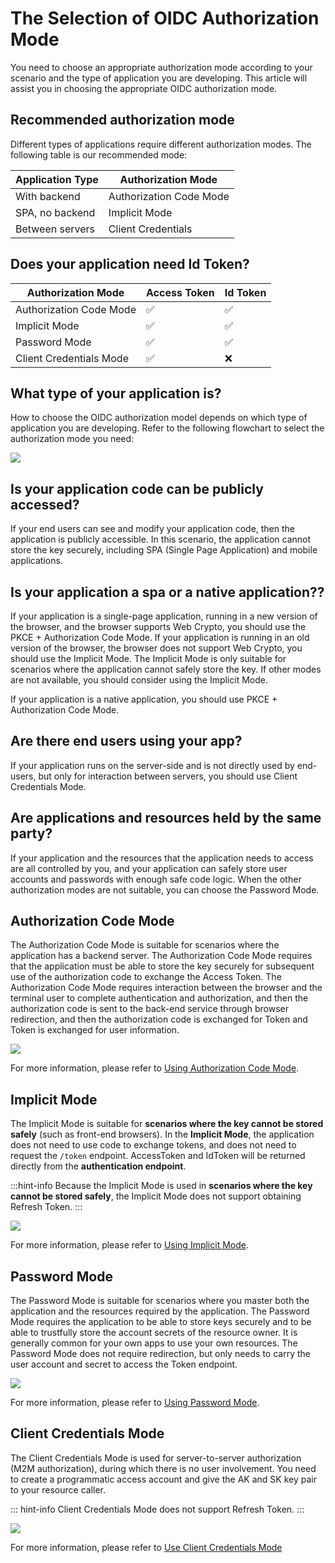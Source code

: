 # The Selection of OIDC Authorization Mode

You need to choose an appropriate authorization mode according to your scenario and the type of application you are developing. This article will assist you in choosing the appropriate OIDC authorization mode.

## Recommended authorization mode

Different types of applications require different authorization modes. The following table is our recommended mode:

| Application Type | Authorization Mode      |
| ---------------- | ----------------------- |
| With backend     | Authorization Code Mode |
| SPA, no backend  | Implicit Mode           |
| Between servers  | Client Credentials      |

## Does your application need Id Token?

| Authorization Mode      | Access Token | Id Token |
| ----------------------- | ------------ | -------- |
| Authorization Code Mode | ✅           | ✅       |
| Implicit Mode           | ✅           | ✅       |
| Password Mode           | ✅           | ✅       |
| Client Credentials Mode | ✅           | ❌       |

## What type of your application is?

How to choose the OIDC authorization model depends on which type of application you are developing. Refer to the following flowchart to select the authorization mode you need:

![](~@imagesZhCn/concepts/oidc/choose-flow.png)

## Is your application code can be publicly accessed?

If your end users can see and modify your application code, then the application is publicly accessible. In this scenario, the application cannot store the key securely, including SPA (Single Page Application) and mobile applications.

## Is your application a spa or a native application??

If your application is a single-page application, running in a new version of the browser, and the browser supports Web Crypto, you should use the PKCE + Authorization Code Mode. If your application is running in an old version of the browser, the browser does not support Web Crypto, you should use the Implicit Mode. The Implicit Mode is only suitable for scenarios where the application cannot safely store the key. If other modes are not available, you should consider using the Implicit Mode.

If your application is a native application, you should use PKCE + Authorization Code Mode.

## Are there end users using your app?

If your application runs on the server-side and is not directly used by end-users, but only for interaction between servers, you should use Client Credentials Mode.

## Are applications and resources held by the same party?

If your application and the resources that the application needs to access are all controlled by you, and your application can safely store user accounts and passwords with enough safe code logic. When the other authorization modes are not suitable, you can choose the Password Mode.

## Authorization Code Mode

The Authorization Code Mode is suitable for scenarios where the application has a backend server. The Authorization Code Mode requires that the application must be able to store the key securely for subsequent use of the authorization code to exchange the Access Token. The Authorization Code Mode requires interaction between the browser and the terminal user to complete authentication and authorization, and then the authorization code is sent to the back-end service through browser redirection, and then the authorization code is exchanged for Token and Token is exchanged for user information.

![](~@imagesZhCn/guides/federation/oidc/authorization-code-flow.png)

For more information, please refer to [Using Authorization Code Mode](/docs/en/federation/oidc/authorization-code/).

## Implicit Mode

The Implicit Mode is suitable for **scenarios where the key cannot be stored safely** (such as front-end browsers). In the **Implicit Mode**, the application does not need to use code to exchange tokens, and does not need to request the `/token` endpoint. AccessToken and IdToken will be returned directly from the **authentication endpoint**.

:::hint-info
Because the Implicit Mode is used in **scenarios where the key cannot be stored safely**, the Implicit Mode does not support obtaining Refresh Token.
:::

![](~@imagesZhCn/guides/federation/oidc/implicit-flow.png)

For more information, please refer to [Using Implicit Mode](/docs/en/federation/oidc/implicit).

## Password Mode

The Password Mode is suitable for scenarios where you master both the application and the resources required by the application. The Password Mode requires the application to be able to store keys securely and to be able to trustfully store the account secrets of the resource owner. It is generally common for your own apps to use your own resources. The Password Mode does not require redirection, but only needs to carry the user account and secret to access the Token endpoint.

![](~@imagesZhCn/guides/federation/oidc/password-flow.png)

For more information, please refer to [Using Password Mode](/docs/en/federation/oidc/password/).

## Client Credentials Mode

The Client Credentials Mode is used for server-to-server authorization (M2M authorization), during which there is no user involvement. You need to create a programmatic access account and give the AK and SK key pair to your resource caller.

::: hint-info
Client Credentials Mode does not support Refresh Token.
:::

![](~@imagesZhCn/guides/federation/oidc/client-credentials-flow.png)

For more information, please refer to [Use Client Credentials Mode](/docs/en/federation/oidc/client-credentials/)
